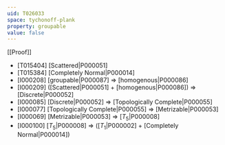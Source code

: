 ```yaml
---
uid: T026033
space: tychonoff-plank
property: groupable
value: false
---
```

[[Proof]]

* [T015404] [Scattered|P000051]
* [T015384] [Completely Normal|P000014]
* [I000208] [groupable|P000087] => [homogenous|P000086]
* [I000209] ([Scattered|P000051] + [homogenous|P000086]) => [Discrete|P000052]
* [I000085] [Discrete|P000052] => [Topologically Complete|P000055]
* [I000077] [Topologically Complete|P000055] => [Metrizable|P000053]
* [I000069] [Metrizable|P000053] => [$T_5$|P000008]
* [I000100] [$T_5$|P000008] => ([$T_1$|P000002] + [Completely Normal|P000014])

